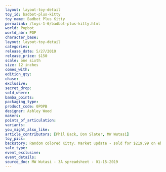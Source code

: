 ```yaml
---
layout: layout-toy-detail 
toy_id: badbot-plus-kitty
toy_name: Badbot Plus Kitty
permalink: /toys-1-6/badbot-plus-kitty.html
world: Popbot
world_abr: POP
character_base: 
layout: layout-toy-detail
categories: 
release_date: 5/27/2010
release_price: $150 
scale: one sixth
size: 12 inches
comes_with: 
edition_qty: 
chase: 
exclusive: 
secret_drop: 
sold_where: 
bamba_points: 
packaging_type: 
product_code: 0POPB
designer: Ashley Wood
makers: 
points_of_articulation: 
variants: 
you_might_also_like: 
article_contributors: [Phil Back, Don Slater, MW Wutasi]
toy_pics: 
backstory: Random colored Kitty; Market update - sold for $219.99 on ebay 3/21/2019.
sale_type: 
event_exclusive: 
event_details: 
source_doc: MW Wutasi - 3A spreadsheet - 01-15-2019
---
```

 